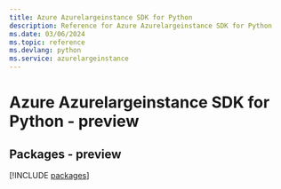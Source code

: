 ```yaml
---
title: Azure Azurelargeinstance SDK for Python
description: Reference for Azure Azurelargeinstance SDK for Python
ms.date: 03/06/2024
ms.topic: reference
ms.devlang: python
ms.service: azurelargeinstance
---
```

# Azure Azurelargeinstance SDK for Python - preview
## Packages - preview
[!INCLUDE [packages](azurelargeinstance-index.md)]